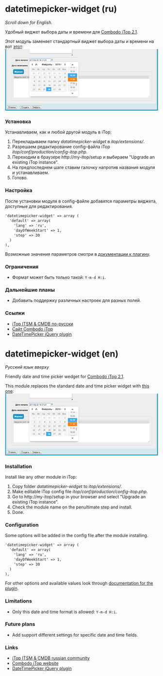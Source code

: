 datetimepicker-widget (ru)
===================================
*Scroll down for English.*

Удобный виджет выбора даты и времени для [Combodo iTop 2.1](http://combodo.com/itop).


Этот модуль заменяет стандартный виджет выбора даты и времени на вот [этот](https://github.com/xdan/datetimepicker):
![Date And Time Picker Widger for Combodo iTop](doc/datetimepicker-widget.png)

### Установка
Устанавливаем, как и любой другой модуль в iTop:
 1. Перекладываем папку *datatimepicker-widget* в *itop/extensions/*.
 2. Разрешаем редактирование config-файла iTop *itop/conf/production/config-itop.php*.
 3. Переходим в браузере http://my-itop/setup и выбираем "Upgrade an existing iTop instance".
 4. На предпоследнем шаге ставим галочку напротив названия модуля и устанавливаем.
 5. Готово.

### Настройка
После установки модуля в config-файле добавятся параметры виджета, доступные для редактирования.
```
'datetimepicker-widget' => array (
  'default' => array(
    'lang' => 'ru',
    'dayOfWeekStart' => 1,
    'step' => 30
  )
),
```
Возможные значения параметров смотри в [документации к плагину](http://xdsoft.net/jqplugins/datetimepicker/).

### Ограничения
- Формат может быть только такой: `Y-m-d H:i`.

### Дальнейшие планы
- Добавить поддержку различных настроек для разных полей.

### Ссылки
- [iTop ITSM & CMDB по-русски](http://community.itop-itsm.ru)
- [Сайт Combodo iTop](http://www.combodo.com/itop)
- [DateTimePicker jQuery plugin](http://xdsoft.net/jqplugins/datetimepicker/)


datetimepicker-widget (en)
===================================
*Русский язык вверху*

Friendly date and time picker wedget for [Combodo iTop 2.1](http://combodo.com/itop).


This module replaces the standard date and time picker widget with [this one](https://github.com/xdan/datetimepicker):
![Date And Time Picker Widger for Combodo iTop](datetimepicker-widget/doc/datetimepicker-widget.png)

### Installation
Install like any other module in iTop:
 1. Copy folder *datatimepicker-widget* to *itop/extensions/*.
 2. Make editable iTop config file *itop/conf/production/config-itop.php*.
 3. Go to http://my-itop/setup in your browser and select "Upgrade an existing iTop instance".
 4. Check the module name on the penultimate step and install.
 5. Done.

### Configuration
Some options will be added in the config file after the module installing.
```
'datetimepicker-widget' => array (
  'default' => array(
    'lang' => 'ru',
    'dayOfWeekStart' => 1,
    'step' => 30
  )
),
```
For other options and available values look through [documentation for the plugin](http://xdsoft.net/jqplugins/datetimepicker/).

### Limitations
 - Only this date and time format is allowed: `Y-m-d H:i`.

### Future plans
- Add support different settings for specific date and time fields.

### Links
- [iTop ITSM & CMDB russian community](http://community.itop-itsm.ru)
- [Combodo iTop website](http://www.combodo.com/itop)
- [DateTimePicker jQuery plugin](http://xdsoft.net/jqplugins/datetimepicker/)
